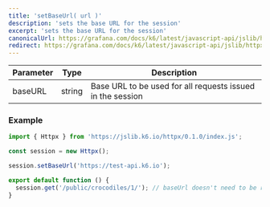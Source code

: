 ```yaml
---
title: 'setBaseUrl( url )'
description: 'sets the base URL for the session'
excerpt: 'sets the base URL for the session'
canonicalUrl: https://grafana.com/docs/k6/latest/javascript-api/jslib/httpx/setbaseurl/
redirect: https://grafana.com/docs/k6/latest/javascript-api/jslib/httpx/batch/
---
```



| Parameter   | Type         | Description                                                |
|-------------|--------------|------------------------------------------------------------|
| baseURL     | string       | Base URL to be used for all requests issued in the session |


### Example

<CodeGroup labels={[]}>

```javascript
import { Httpx } from 'https://jslib.k6.io/httpx/0.1.0/index.js';

const session = new Httpx();

session.setBaseUrl('https://test-api.k6.io');

export default function () {
  session.get('/public/crocodiles/1/'); // baseUrl doesn't need to be repeated on every request
}
```

</CodeGroup>